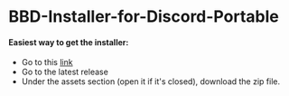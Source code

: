 # BBD-Installer-for-Discord-Portable

#### Easiest way to get the installer:
- Go to this [link](https://github.com/MasicoreLord/BBD-Discord-Portable-Injector/releases)
- Go to the latest release
- Under the assets section (open it if it's closed), download the zip file.
